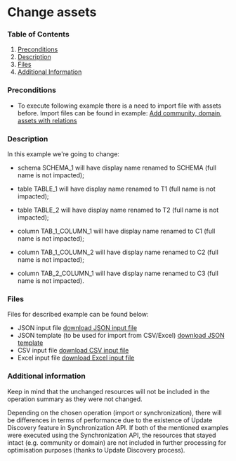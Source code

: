 # Change assets

### Table of Contents  
1. [Preconditions](#preconditions)  
1. [Description](#description)
1. [Files](#files)
1. [Additional Information](#additional-information)


<a name="preconditions"></a>
### Preconditions
- To execute following example there is a need to import file with assets before.
Import files can be found in example:  [Add community, domain, assets with relations](../add-community-domain-with-tables-columns/README.md)


<a name="description"></a>
### Description
In this example we're going to change:

- schema SCHEMA_1 will have display name renamed to SCHEMA (full name is not impacted);

- table TABLE_1 will have display name renamed to T1 (full name is not impacted);

- table TABLE_2 will have display name renamed to T2 (full name is not impacted);

- column TAB_1_COLUMN_1 will have display name renamed to C1 (full name is not impacted);

- column TAB_1_COLUMN_2 will have display name renamed to C2 (full name is not impacted);

- column TAB_2_COLUMN_1 will have display name renamed to C3 (full name is not impacted).


<a name="files"></a>
### Files
Files for described example can be found below:

- JSON input file [download JSON input file](schema-tables-columns-updated.json)
- JSON template (to be used for import from CSV/Excel) [download JSON template](schema-tables-columns-updated-template.json)
- CSV input file [download CSV input file](schema-tables-columns-updated.csv)
- Excel input file [download Excel input file](schema-tables-columns-updated.xlsx)


<a name="additional-information"></a>
### Additional information
Keep in mind that the unchanged resources will not be included in the operation summary as they were not changed.

Depending on the chosen operation (import or synchronization), there will be differences in terms of performance due 
to the existence of Update Discovery feature in Synchronization API. If both of the mentioned examples were executed 
using the Synchronization API, the resources that stayed intact (e.g. community or domain) are not included in further 
processing for optimisation purposes (thanks to Update Discovery process).



